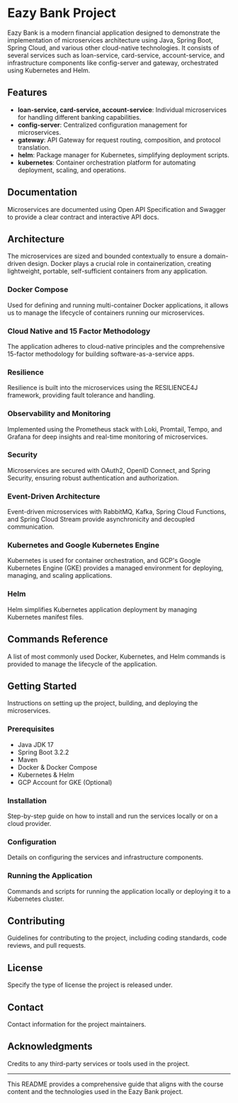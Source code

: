 # Eazy Bank Project

Eazy Bank is a modern financial application designed to demonstrate the implementation of microservices architecture using Java, Spring Boot, Spring Cloud, and various other cloud-native technologies. It consists of several services such as loan-service, card-service, account-service, and infrastructure components like config-server and gateway, orchestrated using Kubernetes and Helm.

## Features

- **loan-service, card-service, account-service**: Individual microservices for handling different banking capabilities.
- **config-server**: Centralized configuration management for microservices.
- **gateway**: API Gateway for request routing, composition, and protocol translation.
- **helm**: Package manager for Kubernetes, simplifying deployment scripts.
- **kubernetes**: Container orchestration platform for automating deployment, scaling, and operations.

## Documentation

Microservices are documented using Open API Specification and Swagger to provide a clear contract and interactive API docs.

## Architecture

The microservices are sized and bounded contextually to ensure a domain-driven design. Docker plays a crucial role in containerization, creating lightweight, portable, self-sufficient containers from any application.

### Docker Compose

Used for defining and running multi-container Docker applications, it allows us to manage the lifecycle of containers running our microservices.

### Cloud Native and 15 Factor Methodology

The application adheres to cloud-native principles and the comprehensive 15-factor methodology for building software-as-a-service apps.

### Resilience

Resilience is built into the microservices using the RESILIENCE4J framework, providing fault tolerance and handling.

### Observability and Monitoring

Implemented using the Prometheus stack with Loki, Promtail, Tempo, and Grafana for deep insights and real-time monitoring of microservices.

### Security

Microservices are secured with OAuth2, OpenID Connect, and Spring Security, ensuring robust authentication and authorization.

### Event-Driven Architecture

Event-driven microservices with RabbitMQ, Kafka, Spring Cloud Functions, and Spring Cloud Stream provide asynchronicity and decoupled communication.

### Kubernetes and Google Kubernetes Engine

Kubernetes is used for container orchestration, and GCP's Google Kubernetes Engine (GKE) provides a managed environment for deploying, managing, and scaling applications.

### Helm

Helm simplifies Kubernetes application deployment by managing Kubernetes manifest files.

## Commands Reference

A list of most commonly used Docker, Kubernetes, and Helm commands is provided to manage the lifecycle of the application.

## Getting Started

Instructions on setting up the project, building, and deploying the microservices.

### Prerequisites

- Java JDK 17
- Spring Boot 3.2.2
- Maven
- Docker & Docker Compose
- Kubernetes & Helm
- GCP Account for GKE (Optional)

### Installation

Step-by-step guide on how to install and run the services locally or on a cloud provider.

### Configuration

Details on configuring the services and infrastructure components.

### Running the Application

Commands and scripts for running the application locally or deploying it to a Kubernetes cluster.

## Contributing

Guidelines for contributing to the project, including coding standards, code reviews, and pull requests.

## License

Specify the type of license the project is released under.

## Contact

Contact information for the project maintainers.

## Acknowledgments

Credits to any third-party services or tools used in the project.

---

This README provides a comprehensive guide that aligns with the course content and the technologies used in the Eazy Bank project.
